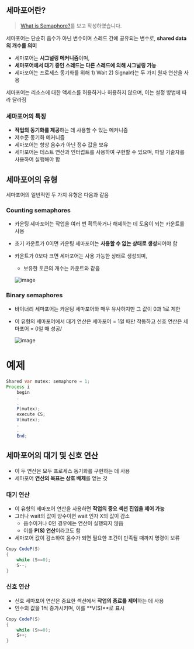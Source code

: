 ## 세마포어란?
> [What is Semaphore?](https://www.guru99.com/semaphore-in-operating-system.html)를 보고 작성하였습니다.
>
세마포어는 단순히 음수가 아닌 변수이며 스레드 간에 공유되는 변수로, **shared data의 개수를 의미**

- 세마포어는 **시그널링 메커니즘**이며,
- **세마포어에서 대기 중인 스레드는 다른 스레드에 의해 시그널링 가능**
- 세마포어는 프로세스 동기화를 위해 1) Wait 2) Signal라는 두 가지 원자 연산을 사용

세마포어는 리소스에 대한 액세스를 허용하거나 허용하지 않으며, 이는 설정 방법에 따라 달라짐

### 세마포어의 특징

- **작업의 동기화를 제공**하는 데 사용할 수 있는 메커니즘
- 저수준 동기화 메커니즘
- 세마포어는 항상 음수가 아닌 정수 값을 보유
- 세마포어는 테스트 연산과 인터럽트를 사용하여 구현할 수 있으며, 파일 기술자를 사용하여 실행해야 함

## 세마포어의 유형

세마포어의 일반적인 두 가지 유형은 다음과 같음

### Counting semaphores

- 카운팅 세마포어는 작업을 여러 번 획득하거나 해제하는 데 도움이 되는 카운트를 사용
- 초기 카운트가 0이면 카운팅 세마포어는 **사용할 수 없는 상태로 생성**되어야 함
- 카운트가 0보다 크면 세마포어는 사용 가능한 상태로 생성되며,
    - 보유한 토큰의 개수는 카운트와 같음
    
    ![image](https://github.com/jminkkk/TIL/assets/102847513/3b35df6e-4d48-45cc-8f87-74697aa0ea45)
    

### Binary semaphores

- 바이너리 세마포어는 카운팅 세마포어와 매우 유사하지만 그 값이 0과 1로 제한
- 이 유형의 세마포어에서 대기 연산은 세마포어 = 1일 때만 작동하고 신호 연산은 세마포어 = 0일 때 성공/
    
    ![image](https://github.com/jminkkk/TIL/assets/102847513/6503d02c-21aa-4577-a0d6-581a69aba42f)


# 예제

```java
Shared var mutex: semaphore = 1;
Process i
    begin
    .
    .
    P(mutex);
    execute CS;
    V(mutex);
    .
    .
    End;
```

## 세마포어의 대기 및 신호 연산

- 이 두 연산은 모두 프로세스 동기화를 구현하는 데 사용
- 세마포어 **연산의 목표는 상호 배제**를 얻는 것

### 대기 연산

- 이 유형의 세마포어 연산을 사용하면 **작업의 중요 섹션 진입을 제어 가능**
- 그러나 wait의 값이 양수이면 wait 인자 X의 값이 감소
    - 음수이거나 0인 경우에는 연산이 실행되지 않음
    - 이를 **P(S) 연산**이라고도 함
- 세마포어 값이 감소하여 음수가 되면 필요한 조건이 만족될 때까지 명령이 보류

```java
Copy CodeP(S)
{
    while (S<=0);
    S--;
}
```

### 신호 연산

- 신호 세마포어 연산은 중요한 섹션에서 **작업의 종료를 제어**하는 데 사용
- 인수의 값을 1씩 증가시키며, 이를 **V(S)**로 표시

```java
Copy CodeP(S)
{
    while (S>=0);
    S++;
}
```